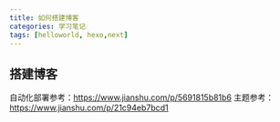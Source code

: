 ```yaml
---
title: 如何搭建博客
categories: 学习笔记
tags: [helloworld, hexo,next]
---
```


## 搭建博客

自动化部署参考：https://www.jianshu.com/p/5691815b81b6
主题参考：https://www.jianshu.com/p/21c94eb7bcd1

